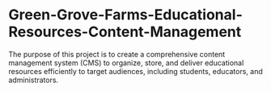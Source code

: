 # Green-Grove-Farms-Educational-Resources-Content-Management
The purpose of this project is to create a comprehensive content management system (CMS) to organize, store, and deliver educational resources efficiently to target audiences, including students, educators, and administrators.
